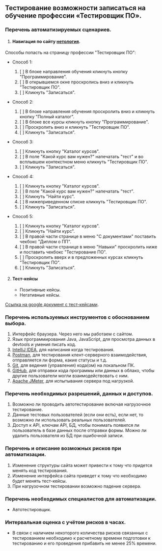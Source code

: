 ## Тестирование возможности записаться на обучение профессии «Тестировщик ПО».

### Перечень автоматизируемых сценариев.

1. #### Навигация по сайту  [нетология](https://netology.ru/).
Способы попасть на страницу профессии "Тестировщик ПО":

* Способ 1:

    1. [ ] В блоке направления обучения кликнуть кнопку "Программирование".
    2. [ ] В открывшемся окне проскролись вниз и кликнуть "Тестировщик ПО".
    3. [ ] Кликнуть "Записаться".

* Способ 2:

    1. [ ] В блоке направления обучения проскролить вниз и кликнуть кнопку "Полный каталог".
    2. [ ] В блоке все курсы кликнуть кнопку "Программирование".
    3. [ ] Проскролить вниз и кликнуть "Тестировщик ПО".
    4. [ ] Кликнуть "Записаться".

* Способ 3:

    1. [ ] Кликнуть кнопку "Каталог курсов".
    2. [ ] В поле "Какой курс вам нужен?" напечатать "тест" и во всплывшем контекстном меню кликнуть "Тестировщик ПО".
    3. [ ] Кликнуть "Записаться".

* Способ 4:

    1. [ ] Кликнуть кнопку "Каталог курсов".
    2. [ ] В поле "Какой курс вам нужен?" напечатать "тест".
    3. [ ] Кликнуть "Найти курс".
    4. [ ] В нижеприведенном списке кликнуть "Тестировщик ПО".
    5. [ ] Кликнуть "Записаться".

* Способ 5:
    1. [ ] Кликнуть кнопку "Каталог курсов".
    2. [ ] Кликнуть "Найти курс".
    3. [ ] В правой части странице в меню "С документами" поставить чекбокс "Диплом о ПП".
    4. [ ] В правой части странице в меню "Навыки" проскролить ниже и поставить чекбокс "Тестирование ПО".
    5. [ ] Проскролить вверх и в предложенных курсах кликнуть "Тестировщик ПО".
    6. [ ] Кликнуть "Записаться".

2. #### Тест-кейсы
    * Позитивные кейсы.
    * Негативные кейсы.

[Ссылка на google документ с тест-кейсами](https://docs.google.com/spreadsheets/d/14iYpwO5VVHf3h8DhdiJKWBsiE4V8ZxQZzbCrzSJZb80/edit?usp=sharing).

### Перечень используемых инструментов с обоснованием выбора.

1. Интерфейс браузера. Через него мы работаем с сайтом.
2. Язык программирования Java, JavaScript, для просмотра данных в devtools и умения писать код.
3. [IntelliJ IDEA](https://www.jetbrains.com/ru-ru/idea/), для написания когда тестирования.
4. [Postman](https://www.postman.com/), для тестирования клент-серверного взаимодействия, отправляется ли форма, какие статусы и т.д.
5. [Git](https://git-scm.com/), для ведения (управления) кода(ом) на локальном ПК.
6. [GitHub](https://github.com/), для отправки кода программы или данных в облако, чтобы другие пользователи могли взаимодействовать с ним.
7. [Apache JMeter](https://jmeter.apache.org/), для испытывания сервера под нагрузкой.

### Перечень необходимых разрешений, данных и доступов.
1. Возможно ли проводить автотестирование включая нагрузочное тестирование.
2. Данные тестовых пользователей (если они есть), если нет, то возможно ли использовать реальных пользователей.
3. Доступ к API, ключам API, БД, чтобы понимать появился ли пользователь в базе данных после отправки формы. Можно ли удалить пользователя из БД при ошибочной записи.

### Перечень и описание возможных рисков при автоматизации.
1. Изменение структуры сайта может привести к тому что придется менять код тестирования.
2. Изменение интерфейса сайта приведет к тому что необходимо будет менять тест-кейсы.
3. При нагрузочном тестировании возможно падение сервера. 

### Перечень необходимых специалистов для автоматизации.
* Автотестировщик.

### Интервальная оценка с учётом рисков в часах.
* В связи с наличием некоторого количества рисков связанных с тестированием необходимо к расчетному времени подготовки к тестированию и его проведения прибавить не менее 25% времени.
